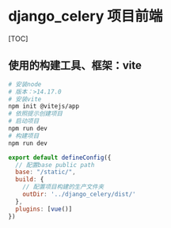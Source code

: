 # django_celery 项目前端

[TOC]

## 使用的构建工具、框架：vite  

```bash
# 安装node
# 版本：>14.17.0
# 安装vite
npm init @vitejs/app
# 依照提示创建项目
# 启动项目
npm run dev
# 构建项目
npm run dev
```



```js
export default defineConfig({
  // 配置base public path
  base: "/static/", 
  build: {
    // 配置项目构建的生产文件夹
    outDir: '../django_celery/dist/'
  },
  plugins: [vue()]
})
```

